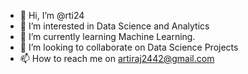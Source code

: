 - 👋 Hi, I’m @rti24
- 👀 I’m interested in Data Science and Analytics
- 🌱 I’m currently learning Machine Learning.
- 💞️ I’m looking to collaborate on Data Science Projects
- 📫 How to reach me on artiraj2442@gmail.com

<!---
rti24/rti24 is a ✨ special ✨ repository because its `README.md` (this file) appears on your GitHub profile.
You can click the Preview link to take a look at your changes.
--->
